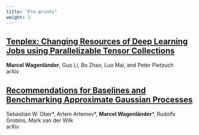 ```yaml
---
title: "Pre-prints"
weight: 2
---
```


## [Tenplex: Changing Resources of Deep Learning Jobs using Parallelizable Tensor Collections](https://arxiv.org/abs/2312.05181)
**Marcel Wagenländer**, Guo Li, Bo Zhao, Luo Mai, and Peter Pietzuch\
arXiv

## [Recommendations for Baselines and Benchmarking Approximate Gaussian Processes](https://arxiv.org/abs/2402.09849)
Sebastian W. Ober\*, Artem Artemev\*, **Marcel Wagenländer**\*, Rudolfs Grobins, Mark van der Wilk\
arXiv
